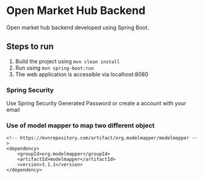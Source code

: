# Open Market Hub Backend

Open market hub backend developed using Spring Boot.

## Steps to run

1. Build the project using
   `mvn clean install`
2. Run using `mvn spring-boot:run`
3. The web application is accessible via localhost:8080

### Spring Security
   Use Spring Security Generated Password or create a account with your email
   
   
### Use of model mapper to map two different object
```
<!-- https://mvnrepository.com/artifact/org.modelmapper/modelmapper -->
<dependency>
    <groupId>org.modelmapper</groupId>
    <artifactId>modelmapper</artifactId>
    <version>3.1.1</version>
</dependency>

```



